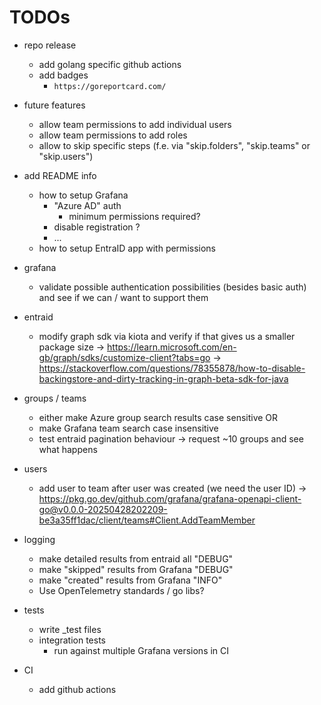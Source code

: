 # TODOs

- repo release
    - add golang specific github actions
    - add badges
        - `https://goreportcard.com/`

- future features
    - allow team permissions to add individual users
    - allow team permissions to add roles
    - allow to skip specific steps (f.e. via "skip.folders", "skip.teams" or "skip.users")

- add README info
    - how to setup Grafana
        - "Azure AD" auth
            - minimum permissions required?
        - disable registration ?
        - ...
    - how to setup EntraID app with permissions

- grafana
    - validate possible authentication possibilities (besides basic auth) and see if we can / want to support them

- entraid
    - modify graph sdk via kiota and verify if that gives us a smaller package size
        -> https://learn.microsoft.com/en-gb/graph/sdks/customize-client?tabs=go
        -> https://stackoverflow.com/questions/78355878/how-to-disable-backingstore-and-dirty-tracking-in-graph-beta-sdk-for-java

- groups / teams
    - either make Azure group search results case sensitive OR
    - make Grafana team search case insensitive
    - test entraid pagination behaviour -> request ~10 groups and see what happens

- users
    - add user to team after user was created (we need the user ID)
        -> https://pkg.go.dev/github.com/grafana/grafana-openapi-client-go@v0.0.0-20250428202209-be3a35ff1dac/client/teams#Client.AddTeamMember

- logging
    - make detailed results from entraid all "DEBUG"
    - make "skipped" results from Grafana "DEBUG"
    - make "created" results from Grafana "INFO"
    - Use OpenTelemetry standards / go libs?

- tests
    - write _test files
    - integration tests
        - run against multiple Grafana versions in CI

- CI
    - add github actions
